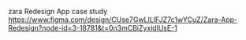 
zara Redesign App case study
https://www.figma.com/design/CUse7GwLILlFJZ7c1wYCuZ/Zara-App-Redesign?node-id=3-18781&t=0n3mCBiZyxidlUsE-1
